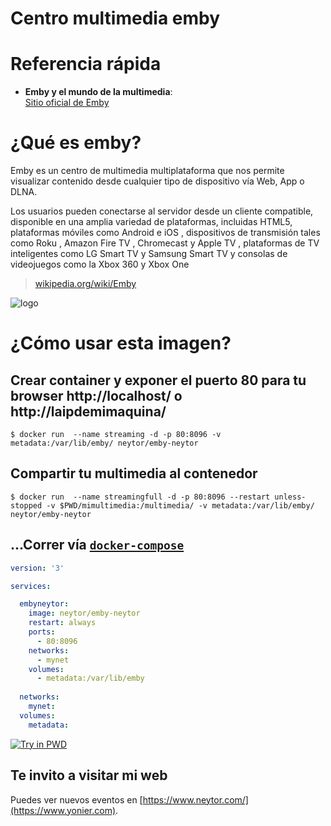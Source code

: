 Centro multimedia emby
======================

# Referencia rápida

-	**Emby y el mundo de la multimedia**:  
	[Sitio oficial de Emby](https://emby.media/)
  
# ¿Qué es  emby?

Emby es un centro de multimedia multiplataforma que nos permite visualizar contenido desde cualquier tipo de dispositivo vía Web, App o DLNA.


Los usuarios pueden conectarse al servidor desde un cliente compatible, disponible en una amplia variedad de plataformas, incluidas HTML5, plataformas móviles como Android e iOS , dispositivos de transmisión tales como Roku , Amazon Fire TV , Chromecast y Apple TV , plataformas de TV inteligentes como LG Smart TV y Samsung Smart TV y consolas de videojuegos como la Xbox 360 y Xbox One

> [wikipedia.org/wiki/Emby](https://en.wikipedia.org/wiki/Emby)

![logo](https://image.winudf.com/v2/image/Y29tLmd1aWRlLmd1aWRlZm9yZW1ieXhfaWNvbl8xNTEyNTUxNzcyXzA2NA/icon.png?w=170&fakeurl=1&type=.png)

# ¿Cómo usar esta imagen?

## Crear container y exponer el puerto 80 para tu browser http://localhost/ o http://laipdemimaquina/

```console
$ docker run  --name streaming -d -p 80:8096 -v metadata:/var/lib/emby/ neytor/emby-neytor
```

## Compartir tu multimedia al contenedor

```console
$ docker run  --name streamingfull -d -p 80:8096 --restart unless-stopped -v $PWD/mimultimedia:/multimedia/ -v metadata:/var/lib/emby/ neytor/emby-neytor
```
## ...Correr vía  [`docker-compose`](https://github.com/docker/compose)

```yaml
version: '3'

services:

  embyneytor:
    image: neytor/emby-neytor
    restart: always
    ports:
      - 80:8096
    networks:
      - mynet
    volumes:
      - metadata:/var/lib/emby
      
  networks:
    mynet:
  volumes:
    metadata:

```

[![Try in PWD](https://github.com/play-with-docker/stacks/raw/cff22438cb4195ace27f9b15784bbb497047afa7/assets/images/button.png)](http://play-with-docker.com?stack=https://raw.githubusercontent.com/docker-library/docs/db214ae34137ab29c7574f5fbe01bc4eaea6da7e/wordpress/stack.yml)

## Te invito a visitar mi web
Puedes ver nuevos eventos en [https://www.neytor.com/](https://www.yonier.com).
